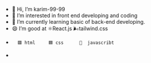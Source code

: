 - 👋 Hi, I’m karim-99-99
- 👀 I’m interested in front end developing and coding
- 🌱 I’m currently learning basic of back-end developing.
- 😄 I’m good at ⚛️React.js    🌬️tailwind.css
-       🟥 html     🟦 css      💛  javascribt
- 

<!-- every day , is a special day ........
